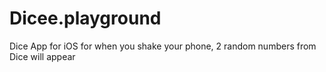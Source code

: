 # Dicee.playground
Dice App for iOS for when you shake your phone, 2 random numbers from Dice will appear
